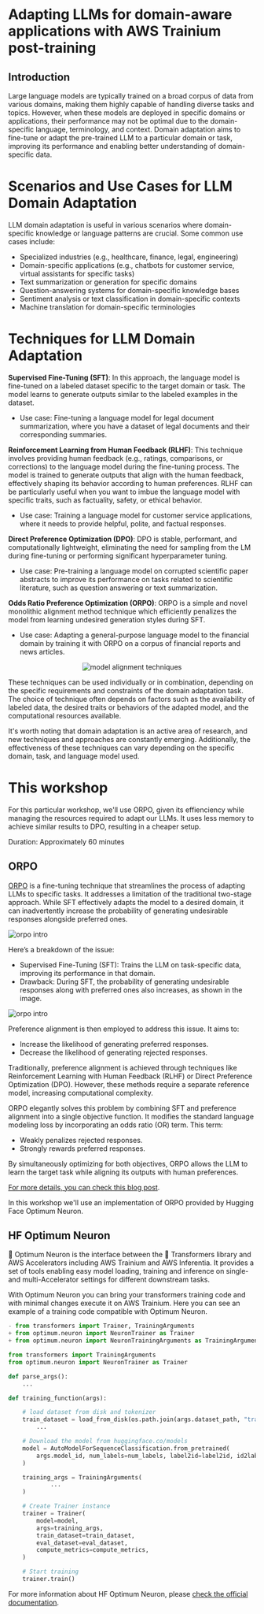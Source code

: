 # Adapting LLMs for domain-aware applications with AWS Trainium post-training

## Introduction

Large language models are typically trained on a broad corpus of data from various domains, making them highly capable of handling diverse tasks and topics. However, when these models are deployed in specific domains or applications, their performance may not be optimal due to the domain-specific language, terminology, and context. Domain adaptation aims to fine-tune or adapt the pre-trained LLM to a particular domain or task, improving its performance and enabling better understanding of domain-specific data.

# Scenarios and Use Cases for LLM Domain Adaptation
LLM domain adaptation is useful in various scenarios where domain-specific knowledge or language patterns are crucial. Some common use cases include:

 - Specialized industries (e.g., healthcare, finance, legal, engineering)
 - Domain-specific applications (e.g., chatbots for customer service, virtual assistants for specific tasks)
 - Text summarization or generation for specific domains
 - Question-answering systems for domain-specific knowledge bases
 - Sentiment analysis or text classification in domain-specific contexts
 - Machine translation for domain-specific terminologies

# Techniques for LLM Domain Adaptation

**Supervised Fine-Tuning (SFT)**: In this approach, the language model is fine-tuned on a labeled dataset specific to the target domain or task. The model learns to generate outputs similar to the labeled examples in the dataset.
   - Use case: Fine-tuning a language model for legal document summarization, where you have a dataset of legal documents and their corresponding summaries.

**Reinforcement Learning from Human Feedback (RLHF)**: This technique involves providing human feedback (e.g., ratings, comparisons, or corrections) to the language model during the fine-tuning process. The model is trained to generate outputs that align with the human feedback, effectively shaping its behavior according to human preferences. RLHF can be particularly useful when you want to imbue the language model with specific traits, such as factuality, safety, or ethical behavior.
   - Use case: Training a language model for customer service applications, where it needs to provide helpful, polite, and factual responses.

**Direct Preference Optimization (DPO)**: DPO is stable, performant, and computationally lightweight, eliminating the need for sampling from the LM during fine-tuning or performing significant hyperparameter tuning.
   - Use case: Pre-training a language model on corrupted scientific paper abstracts to improve its performance on tasks related to scientific literature, such as question answering or text summarization.

**Odds Ratio Preference Optimization (ORPO)**: ORPO is a simple and novel monolithic alignment method technique which efficiently penalizes the model from learning undesired generation styles during SFT.
   - Use case: Adapting a general-purpose language model to the financial domain by training it with ORPO on a corpus of financial reports and news articles.

<p align="center">
  <img src="docs/imgs/model_alignment_techniques.png" alt="model alignment techniques"></img>
</p>

These techniques can be used individually or in combination, depending on the specific requirements and constraints of the domain adaptation task. The choice of technique often depends on factors such as the availability of labeled data, the desired traits or behaviors of the adapted model, and the computational resources available.

It's worth noting that domain adaptation is an active area of research, and new techniques and approaches are constantly emerging. Additionally, the effectiveness of these techniques can vary depending on the specific domain, task, and language model used.

# This workshop

For this particular workshop, we'll use ORPO, given its effienciency while managing the resources required to adapt our LLMs. It uses less memory to achieve similar results to DPO, resulting in a cheaper setup.

Duration: Approximately 60 minutes

## ORPO
[ORPO](https://arxiv.org/html/2403.07691v2) is a fine-tuning technique that streamlines the process of adapting LLMs to specific tasks. It addresses a limitation of the traditional two-stage approach. While SFT effectively adapts the model to a desired domain, it can inadvertently increase the probability of generating undesirable responses alongside preferred ones.

![orpo intro](./docs/imgs/6-orpo-intro.png)

Here’s a breakdown of the issue:
 - Supervised Fine-Tuning (SFT): Trains the LLM on task-specific data, improving its performance in that domain.
 - Drawback: During SFT, the probability of generating undesirable responses along with preferred ones also increases, as shown in the image.

![orpo intro](./docs/imgs/6-orpo-curve.png)

Preference alignment is then employed to address this issue. It aims to:

 - Increase the likelihood of generating preferred responses.
 - Decrease the likelihood of generating rejected responses.

Traditionally, preference alignment is achieved through techniques like Reinforcement Learning with Human Feedback (RLHF) or Direct Preference Optimization (DPO). However, these methods require a separate reference model, increasing computational complexity.

ORPO elegantly solves this problem by combining SFT and preference alignment into a single objective function. It modifies the standard language modeling loss by incorporating an odds ratio (OR) term. This term:

  - Weakly penalizes rejected responses.
  - Strongly rewards preferred responses.

By simultaneously optimizing for both objectives, ORPO allows the LLM to learn the target task while aligning its outputs with human preferences.

[For more details, you can check this blog post](https://huggingface.co/blog/mlabonne/orpo-llama-3).

In this workshop we'll use an implementation of ORPO provided by Hugging Face Optimum Neuron.

## HF Optimum Neuron

🤗 Optimum Neuron is the interface between the 🤗 Transformers library and AWS Accelerators including AWS Trainium and AWS Inferentia. It provides a set of tools enabling easy model loading, training and inference on single- and multi-Accelerator settings for different downstream tasks.

With Optimum Neuron you can bring your transformers training code and with minimal changes execute it on AWS Trainium. Here you can see an example of a training code compatible with Optimum Neuron.

```python
- from transformers import Trainer, TrainingArguments
+ from optimum.neuron import NeuronTrainer as Trainer
+ from optimum.neuron import NeuronTrainingArguments as TrainingArguments

from transformers import TrainingArguments
from optimum.neuron import NeuronTrainer as Trainer

def parse_args():
	...

def training_function(args):

    # load dataset from disk and tokenizer
    train_dataset = load_from_disk(os.path.join(args.dataset_path, "train"))
		...

    # Download the model from huggingface.co/models
    model = AutoModelForSequenceClassification.from_pretrained(
        args.model_id, num_labels=num_labels, label2id=label2id, id2label=id2label
    )

    training_args = TrainingArguments(
			...
    )

    # Create Trainer instance
    trainer = Trainer(
        model=model,
        args=training_args,
        train_dataset=train_dataset,
        eval_dataset=eval_dataset,
        compute_metrics=compute_metrics,
    )

    # Start training
    trainer.train()
```

For more information about HF Optimum Neuron, please [check the official documentation](https://huggingface.co/docs/optimum-neuron/index).
